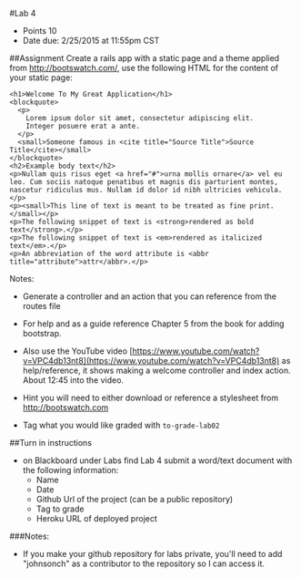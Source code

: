 #Lab 4
* Points 10
* Date due: 2/25/2015  at 11:55pm CST

##Assignment
Create a rails app with a static page and a theme applied from http://bootswatch.com/, use the following HTML for the content of your static page:

```
<h1>Welcome To My Great Application</h1>
<blockquote>
  <p>
    Lorem ipsum dolor sit amet, consectetur adipiscing elit. 
    Integer posuere erat a ante.
  </p>
  <small>Someone famous in <cite title="Source Title">Source Title</cite></small>
</blockquote>
<h2>Example body text</h2>
<p>Nullam quis risus eget <a href="#">urna mollis ornare</a> vel eu leo. Cum sociis natoque penatibus et magnis dis parturient montes, nascetur ridiculus mus. Nullam id dolor id nibh ultricies vehicula.</p>
<p><small>This line of text is meant to be treated as fine print.</small></p>
<p>The following snippet of text is <strong>rendered as bold text</strong>.</p>
<p>The following snippet of text is <em>rendered as italicized text</em>.</p>
<p>An abbreviation of the word attribute is <abbr title="attribute">attr</abbr>.</p>
```
   
Notes:
* Generate a controller and an action that you can reference from the routes file
* For help and as a guide reference Chapter 5 from the book for adding bootstrap.
* Also use the YouTube video [https://www.youtube.com/watch?v=VPC4db13nt8](https://www.youtube.com/watch?v=VPC4db13nt8) as help/reference, it shows making a welcome controller and index action. About 12:45 into the video.
* Hint you will need to either download or reference a stylesheet from http://bootswatch.com

* Tag what you would like graded with ```to-grade-lab02```

##Turn in instructions
* on Blackboard under Labs find Lab 4 submit a word/text document with the following information:
  * Name
  * Date
  * Github Url of the project (can be a public repository)
  * Tag to grade
  * Heroku URL of deployed project

###Notes:
* If you make your github repository for labs private, you'll need to add "johnsonch" as a contributor to the repository so I can access it.

